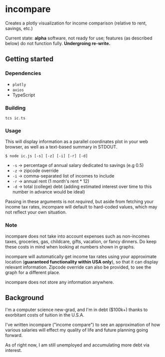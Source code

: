 # incompare
Creates a plotly visualization for income comparison (relative to rent, savings, etc.)

Current state: **alpha** software, not ready for use; features (as described below) do not function fully. **Undergroing re-write.**

## Getting started

### Dependencies
- `plotly`
- `axios`
- TypeScript

### Building

`tcs ic.ts`
 
### Usage

This will display information as a parallel coordinates plot in your web browser, as well as a text-based summary in STDOUT.

`$ node ic.js [-s] [-z] [-i] [-r] [-d]`

- `-s` -> percentage of annual salary dedicated to savings (e.g 0.5)
- `-z` -> zipcode override
- `-i` -> comma-separated list of incomes to include
- `-r` -> annual rent (1 month's rent * 12)
- `-d` -> total (college) debt (adding estimated interest over time to this number in advance would be ideal)

Passing in these arguments is not *required*, but aside from fetching your income tax rates, incompare will default to hard-coded values, which may not reflect your own situation.

### Note

incompare does not take into account expenses such as non-incomes taxes, groceries, gas, childcare, gifts, vacation, or fancy dinners. Do keep these costs in mind when looking at numbers shown in graphs.

incompare will automatically get income tax rates using your approximate location (**guaranteed functionality within USA only**), so that it can display relevant information. Zipcode override can also be provided, to see the graph for a different place.

incompare does not store any information anywhere.

## Background

I'm a computer science new-grad, and I'm in debt ($100k+) thanks to exorbitant costs of tuition in the U.S.A.

I've written incompare ("income compare") to see an approximation of how various salaries will effect my quality of life and future planning going forward.

As of right now, I am still unemployed and accumulating more debt via interest.